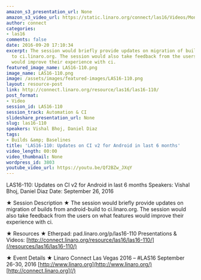 ```yaml
---
amazon_s3_presentation_url: None
amazon_s3_video_url: https://static.linaro.org/connect/las16/Videos/Monday/LAS16-110%20Updates%20on%20CI%20v2%20for%20Android%20in%20last%206%20months.mp4
author: connect
categories:
- las16
comments: false
date: 2016-09-20 17:10:34
excerpt: The session would briefly provide updates on migration of builds from android-build
  to ci.linaro.org. The session would also take feedback from the users on what features
  would improve their experience with ci.
featured_image_name: LAS16-110.png
image_name: LAS16-110.png
image: /assets/images/featured-images/LAS16-110.png
layout: resource-post
link: http://connect.linaro.org/resource/las16/las16-110/
post_format:
- Video
session_id: LAS16-110
session_track: Automation & CI
slideshare_presentation_url: None
slug: las16-110
speakers: Vishal Bhoj, Daniel Diaz
tags:
- Builds &amp; Baselines
title: 'LAS16-110: Updates on CI v2 for Android in last 6 months'
video_length: 00:00
video_thumbnail: None
wordpress_id: 3803
youtube_video_url: https://youtu.be/Qf2BZw_JXqY
---
```


LAS16-110: Updates on CI v2 for Android in last 6 months
Speakers: Vishal Bhoj, Daniel Diaz
Date: September 26, 2016

★ Session Description ★
The session would briefly provide updates on migration of builds from android-build to ci.linaro.org. The session would also take feedback from the users on what features would improve their experience with ci.

★ Resources ★
Etherpad: pad.linaro.org/p/las16-110
Presentations & Videos: [http://connect.linaro.org/resource/las16/las16-110/](/resources/las16/las16-110/)

★ Event Details ★
Linaro Connect Las Vegas 2016 – #LAS16
September 26-30, 2016
[http://www.linaro.org](http://www.linaro.org/)
[http://connect.linaro.org](/)

